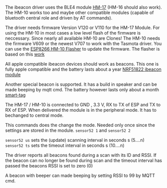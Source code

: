 The ibeacon driver uses the BLE4 module [HM-17](https://www.herman-shop.com/PDF/bluetooth%20hm16%20hm17.pdf) (HM-16 should also work).
The HM-10 works too and maybe other compatible modules (capable of bluetooth central role and driven by AT commands).

The driver needs firmware Version V120 or V110 for the HM-17 Module.
For using the HM-10 in most cases a low level flash of the firmware is neccessary. Since nearly all available HM-10 are Clones!
The HM-10 needs the firmware V609 or the newest V707 to work with the Tasmota driver. You can use the [ESP8266 HM-10 Flasher](https://github.com/Jason2866/CCLoader) to update the firmware. The flasher is based on this [work](https://circuitdigest.com/microcontroller-projects/how-to-flash-the-firmware-on-cloned-hm-10-ble-module-using-arduino-uno)

All apple compatible ibeacon devices should work as beacons. This one is fully apple compatible and the battery lasts about a year [NRF51822 ibeacon module](https://cleanuri.com/KYzMAv)

Another special beacon is supported. It has a build in speaker and can be made beeping by mqtt cmd. The battery however lasts only about a month [smart-tag](https://www.ebay.de/itm/Smart-Tag-GPS-Tracker-Bluetooth-Anti-verlorene-Alarm-Key-Finder-Haustier-Kind/192587529819?_trkparms=aid%3D555018%26algo%3DPL.SIM%26ao%3D1%26asc%3D20190212102350%26meid%3Df9a325be14f84f9c9b09eda9217da1d2%26pid%3D100012%26rk%3D1%26rkt%3D12%26mehot%3Dpp%26sd%3D132960074783%26itm%3D192587529819%26pmt%3D1%26noa%3D0%26pg%3D2047675&_trksid=p2047675.c100012.m1985)

The HM-17 / HM-10 is connected to GND , 3.3 V, RX to TX of ESP and TX to RX of ESP. 
When delivered the module is in the peripheral mode. It has to bechanged to central mode.

This commands does the change the mode. Needed only once since the settings are stored in the module.
`sensor52 1` and `sensor52 2` 

`sensor52 us`  sets the (update) scanning interval in seconds s  (5....n)
`sensor52 ts`  sets the timeout interval in seconds s  (10....n)

The driver reports all beacons found during a scan with its ID and RSSI.
If the beacon can no longer be found during scan and the timeout interval has passed the beacons RSSI is set to zero (0)

A beacon with beeper can made beeping by setting RSSI to 99 by MQTT cmd.








